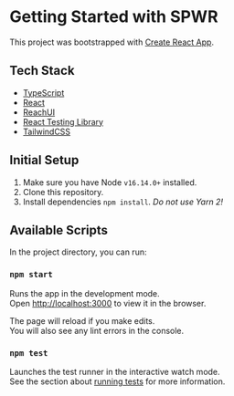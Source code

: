 # Getting Started with SPWR

This project was bootstrapped with [Create React App](https://github.com/facebook/create-react-app).

## Tech Stack

- [TypeScript](https://www.typescriptlang.org/)
- [React](https://reactjs.org/)
- [ReachUI](https://reach.tech/)
- [React Testing Library](https://testing-library.com/docs/react-testing-library/intro)
- [TailwindCSS](https://tailwindcss.com/)

## Initial Setup

1. Make sure you have Node `v16.14.0+` installed.
2. Clone this repository.
3. Install dependencies `npm install`. *Do not use Yarn 2!*

## Available Scripts

In the project directory, you can run:

### `npm start`

Runs the app in the development mode.\
Open [http://localhost:3000](http://localhost:3000) to view it in the browser.

The page will reload if you make edits.\
You will also see any lint errors in the console.

### `npm test`

Launches the test runner in the interactive watch mode.\
See the section about [running tests](https://facebook.github.io/create-react-app/docs/running-tests) for more information.
